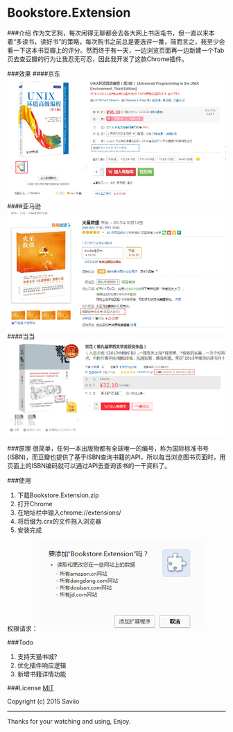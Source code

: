 # Bookstore.Extension

###介绍
作为文艺狗，每次闲得无聊都会去各大网上书店屯书，但一直以来本着“多读书，读好书”的策略，每次购书之前总是要选评一番，简而言之，我至少会看一下这本书豆瓣上的评分。然而终于有一天，一边浏览页面再一边新建一个Tab页去查豆瓣的行为让我忍无可忍，因此我开发了这款Chrome插件。

###效果
####京东
![image](https://raw.githubusercontent.com/Saviio/Saviio.github.io/master/images/jd.jpg)
####亚马逊
![image](https://raw.githubusercontent.com/Saviio/Saviio.github.io/master/images/amazon.jpg)
####当当
![image](https://raw.githubusercontent.com/Saviio/Saviio.github.io/master/images/dangdang.jpg)

###原理
很简单，任何一本出版物都有全球唯一的编号，称为国际标准书号(ISBN)，而豆瓣也提供了基于ISBN查询书籍的API，所以每当浏览图书页面时，用页面上的ISBN编码就可以通过API去查询该书的一干资料了。

###使用
1. 下载Bookstore.Extension.zip
2. 打开Chrome
3. 在地址栏中输入chrome://extensions/
4. 将后缀为.crx的文件拖入浏览器
5. 安装完成

权限请求：
![image](https://raw.githubusercontent.com/Saviio/Saviio.github.io/master/images/bs.auth.jpg)

###Todo
1. 支持天猫书城?
2. 优化插件响应逻辑
3. 新增书籍详情功能


###License
[MIT](http://opensource.org/licenses/MIT)

Copyright (c) 2015 Saviio

---------
Thanks for your watching and using, Enjoy.
